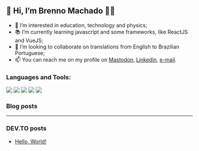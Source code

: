 ## 👋 Hi, I’m Brenno Machado 🏳️‍🌈
- 👀 I’m interested in education, technology and physics;
- 📚 I’m currently learning javascript and some frameworks, like ReactJS and VueJS;
- 💞️ I’m looking to collaborate on translations from English to Brazilian Portuguese;
- 📫 You can reach me on my profile on [Mastodon](https://masto.donte.com.br/@brenno), [Linkedin](https://www.linkedin.com/in/brennomachado/), [e-mail](mailto:brennomachado@protonmail.com?subject=[from%20GitHub]).

### Languages and Tools:
<a href="#"><img src="https://img.shields.io/badge/-VSCode-007ACC?logo=visualstudiocode&logoColor=white&style=flat" /></a>
<a href="#"><img src="https://img.shields.io/badge/-Python-3776AB?logo=python&logoColor=white&style=flat" /></a>
<a href="#"><img src="https://img.shields.io/badge/-JavaScript-F7DF1E?logo=javascript&logoColor=white&style=flat" /></a>
<a href="#"><img src="https://img.shields.io/badge/-HTML-E34F26?logo=html5&logoColor=white&style=flat" /></a>
<a href="#"><img src="https://img.shields.io/badge/-CSS-1572B6?logo=css3&logoColor=white&style=flat" /></a>

### Blog posts

<!-- BLOG:START -->

<!-- BLOG:END -->
---
### DEV.TO posts
<!-- DEVTO:START -->
- [Hello, World!](https://dev.to/brenno/hello-world-1onk)
<!-- DEVTO:END -->